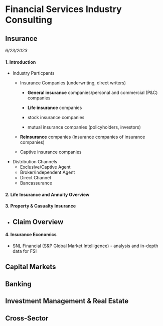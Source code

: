 # Financial Services Industry Consulting
## Insurance
*6/23/2023*
#### 1. Introduction
* Industry Particpants
  - Insurance Companies (underwriting, direct writers)
    - __General insurance__ companies/personal and commercial (P&C) companies
    - __Life insurance__ companies
   
    - stock insurance companies
    - mutual insurance companies (policyholders, investors)
   
  - __Reinsurance__ companies (insurance companies of insurance companies)
  - Captive insurance companies
* Distribution Channels
  - Exclusive/Captive Agent
  - Broker/Independent Agent
  - Direct Channel
  - Bancassurance
#### 2. Life Insurance and Annuity Overview
#### 3. Property & Casualty Insurance
* Claim Overview
  - 
#### 4. Insurance Economics
* SNL Financial (S&P Global Market Intelligence) - analysis and in-depth data for FSI


## Capital Markets
## Banking
## Investment Management & Real Estate
## Cross-Sector

